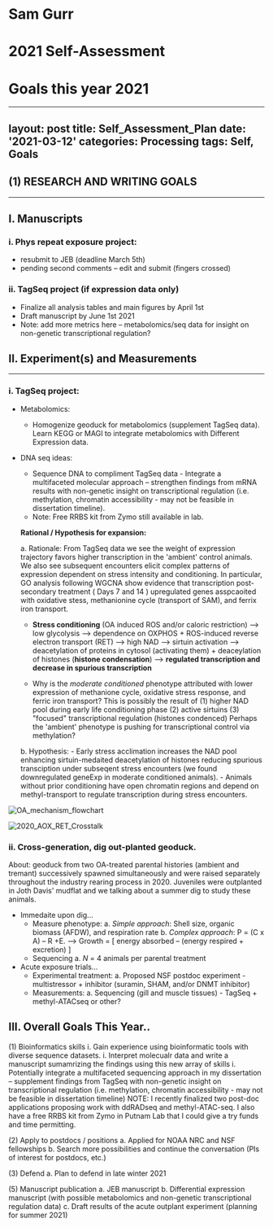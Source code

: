 # Sam Gurr
# 2021 Self-Assessment
# Goals this year 2021
---
layout: post
title: Self_Assessment_Plan
date: '2021-03-12'
categories: Processing
tags: Self, Goals
---

## (1)	RESEARCH AND WRITING GOALS

---------------------------------- 


## I.	Manuscripts


### i.	Phys repeat exposure project: 
 -	resubmit to JEB (deadline March 5th)
 -	pending second comments – edit and submit (fingers crossed)
 
 
### ii.	TagSeq project (if expression data only)
 -	Finalize all analysis tables and main figures by April 1st
 -	Draft manuscript by June 1st 2021
 -	Note: add more metrics here – metabolomics/seq data for insight on non-genetic transcriptional regulation?


## II.	Experiment(s) and Measurements  

---------------------------------- 

### i.	TagSeq project: 
 -	Metabolomics: 
	-	Homogenize geoduck for metabolomics (supplement TagSeq data). Learn KEGG or MAGI to integrate metabolomics with Different Expression data. 
 -	DNA seq ideas: 
	-	Sequence DNA to compliment TagSeq data - Integrate a multifaceted molecular approach – strengthen findings from mRNA results with non-genetic insight on transcriptional regulation (i.e. methylation, chromatin accessibility - may not be feasible in dissertation timeline). 
	-	Note: Free RRBS kit from Zymo still available in lab. 
	
	**Rational / Hypothesis for expansion:** 
	
	  a. Rationale: From TagSeq data we see the weight of expression trajectory favors higher transcription in the 'ambient' control animals.
	  We also see subsequent encounters elicit complex patterns of expression dependent on stress intensity and conditioning. 
	  In particular, GO analysis following WGCNA show evidence that transcription post-secondary treatment ( Days 7 and 14 )
	  upregulated genes asspcaoited with oxidative stess, methanionine cycle (transport of SAM), and ferrix iron transport.
	  
	  - **Stress conditioning** (OA induced ROS and/or caloric restriction) --> 
	  low glycolysis --> 
	  dependence on OXPHOS + ROS-induced reverse electron transport (RET) --> 
	  high NAD --> 
	  sirtuin activation --> 
	  deacetylation of proteins in cytosol (activating them) + deaceylation of histones (**histone condensation**) -->
      **regulated transcription and decrease in spurious transcription**  
	  
	  - Why is the *moderate conditioned* phenotype attributed with lower expression of methanione cycle, oxidative stress response, and ferric iron transport? 
	  This is possibly the result of (1) higher NAD pool during early life conditioning phase (2) active sirtuins (3) "focused" transcriptional regulation (histones condenced) 
      Perhaps the 'ambient' phenotype is pushing for transcriptional control via methylation?   
	  
	  b. Hypothesis: 
		- Early stress acclimation increases the NAD pool enhancing sirtuin-medaited deacetylation of histones reducing spurious transciption under subseqent stress encounters (we found downregulated geneExp in moderate conditioned animals). 
	    - Animals without prior conditioning have open chromatin regions and depend on methyl-transport to regulate transcription during stress encounters. 

![OA_mechanism_flowchart](https://samgurr.github.io/SamJGurr_Lab_Notebook/images/OA_mechanism_flowchart.JPG "OA_mechanism_flowchart")


![2020_AOX_RET_Crosstalk](https://samgurr.github.io/SamJGurr_Lab_Notebook/images/2020_AOX_RET_Crosstalk.JPG "2020_AOX_RET_Crosstalk")


### ii. Cross-generation, dig out-planted geoduck. 

About: geoduck from two OA-treated parental histories (ambient and tremant) successively 
spawned simultaneously and were raised separately throughout the industry rearing process in 2020. 
Juveniles were outplanted in Joth Davis' mudflat and we talking about a summer dig to study these animals.

 -	Immedaite upon dig...
	-	Measure phenotype:
		a. *Simple approach*: Shell size, organic biomass (AFDW), and respiration rate
	    b. *Complex approach*: P = (C x A) – R +E.  --> Growth = [ energy absorbed – (energy respired + excretion) ]
	-	Sequencing 
		a. *N* = 4 animals per parental treatment
 -	Acute exposure trials...
	-  Experimental treatment:
		a. Proposed NSF postdoc experiment - multistressor + inhibitor (suramin, SHAM, and/or DNMT inhibitor) 
    -  Measurements: 
		a. Sequencing (gill and muscle tissues) - TagSeq + methyl-ATACseq or other? 
		
## III.	Overall Goals This Year..

(1)	Bioinformatics skills
i. Gain experience using bioinformatic tools with diverse sequence datasets. 
i.	Interpret molecualr data and write a manuscript sumamrizing the findings using this new array of skills
i.  Potentially integrate a multifaceted sequencing approach in my dissertation – supplement findings from TagSeq with non-genetic insight on transcriptional regulation (i.e. methylation, chromatin accessibility - may not be feasible in dissertation timeline)
NOTE: I recently finalized two post-doc applications proposing work with ddRADseq and methyl-ATAC-seq. I also have a free RRBS kit from Zymo in Putnam Lab that I could give a try funds and time permitting.

(2)	Apply to postdocs / positions 
a.	Applied for NOAA NRC and NSF fellowships 
b.	Search more possibilities and continue the conversation (PIs of interest for postdocs, etc.)

(3)	Defend 
a.	Plan to defend in late winter 2021

(5)	Manuscript publication
a.	JEB manuscript 
b.	Differential expression manuscript (with possible metabolomics and non-genetic transcriptional regulation data)
c.	Draft results of the acute outplant experiment (planning for summer 2021)

